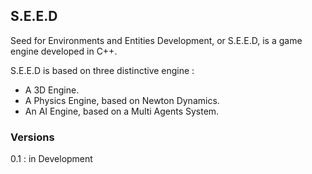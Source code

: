 ## S.E.E.D ##

Seed for Environments and Entities Development, or S.E.E.D, is a game engine
developed in C++.

S.E.E.D is based on three distinctive engine :

- A 3D Engine.
- A Physics Engine, based on Newton Dynamics.
- An AI Engine, based on a Multi Agents System.

### Versions ###

0.1 : in Development